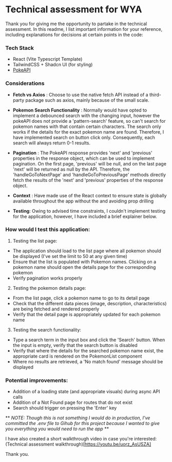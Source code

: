 # Technical assessment for WYA

Thank you for giving me the opportunity to partake in the technical assessment. In this readme, I list important information for your reference, including explanations for decisions at certain points in the code:

### Tech Stack
 
 - React (Vite Typescript Template)
 - TailwindCSS + Shadcn UI (for styling)
 - [PokeAPI](https://pokeapi.co/docs/v2)


 ### Considerations

 - **Fetch vs Axios** : Choose to use the native fetch API instead of a third-party package such as axios, mainly because of the small scale.

 - **Pokemon Search Functionality** : Normally would have opted to implement a debounced search with the changing input, however the pokeAPI does not provide a 'pattern-search' feature, so can't search for pokemon names with that contain certain characters. The search only works if the details for the exact pokemon name are found. Therefore, I have implemented search on button click only. Consequently, each search will always return 0-1 results.

 - **Pagination** : The PokeAPI response provides 'next' and 'previous' properties in the response object, which can be used to implement pagination. On the first page, 'previous' will be null, and on the last page 'next' will be returned as null by the API. Therefore, the 'handleGoToNextPage' and 'handleGoToPreviousPage' methods directly fetch the results of the 'next' and 'previous' properties of the response object.

 - **Context** : Have made use of the React context to ensure state is globally available throughout the app without the and avoiding prop drilling

 - **Testing**: Owing to advised time constraints, I couldn't implement testing for the application, however, I have included a brief explainer below.

 ### How would I test this application:

 1. Testing the list page:

 - The application should load to the list page where all pokemon should be displayed (I've set the limit to 50 at any given time)
 - Ensure that the list is populated with Pokemon names. Clicking on a pokemon name should open the details page for the corresponding pokemon
 - Verify pagination works properly

 2. Testing the pokemon details page:

 - From the list page, click a pokemon name to go to its detail page
 - Check that the different data pieces (image, description, characteristics) are being fetched and rendered properly
 - Verify that the detail page is appropriately updated for each pokemon name

 3. Testing the search functionality:

 - Type a search term in the input box and click the 'Search' button. When the input is empty, verify that the search button is disabled
 - Verify that where the details for the searched pokemon name exist, the appropriate card is rendered on the PokemonList component
 - Where no results are retrieved, a 'No match found' message should be displayed


 ### Potential improvements:

 - Addition of a loading state (and appropriate visuals) during async API calls
 - Addition of a Not Found page for routes that do not exist
 - Search should trigger on pressing the 'Enter' key

 ** *NOTE: Though this is not something I would do in production, I've committed the .env file to Gihub for this project because I wanted to give you everything you would need to run the app* **

 I have also created a short walkthrough video in case you're interested: (Technical assessment walkthrough)[https://youtu.be/uorz_AsUSZA]

 Thank you.
